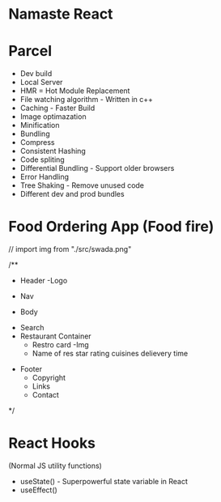 # Namaste React

# Parcel

- Dev build
- Local Server
- HMR = Hot Module Replacement
- File watching algorithm - Written in c++
- Caching - Faster Build
- Image optimazation
- Minification
- Bundling
- Compress
- Consistent Hashing
- Code spliting
- Differential Bundling - Support older browsers
- Error Handling
- Tree Shaking - Remove unused code
- Different dev and prod bundles

# Food Ordering App (Food fire)

// import img from "./src/swada.png"

/\*\*

- Header
  -Logo

* Nav

- Body

* Search
* Restaurant Container
  - Restro card
    -Img
  - Name of res star rating cuisines delievery time

- Footer
  - Copyright
  - Links
  - Contact

\*/

# React Hooks
(Normal JS utility functions)
- useState() - Superpowerful state variable in React
- useEffect()
